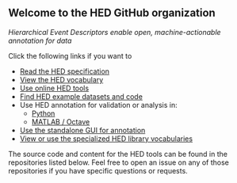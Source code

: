 ## Welcome to the HED GitHub organization

*Hierarchical Event Descriptors enable open, machine-actionable annotation for data*

Click the following links if you want to

- [Read the HED specification](https://hed-specification.readthedocs.io/en/latest/)
- [View the HED vocabulary](https://www.hedtags.org/display_hed.html)
- [Use online HED tools](https://hedtools.ucsd.edu/hed)
- [Find HED example datasets and code](https://github.com/hed-standard/hed-examples)
- Use HED annotation for validation or analysis in:
  - [Python](https://github.com/hed-standard/hed-python)
  - [MATLAB / Octave](https://github.com/hed-standard/hed-matlab)
- [Use the standalone GUI for annotation](https://github.com/hed-standard/CTagger)
- [View or use the specialized HED library vocabularies](https://github.com/hed-standard/hed-schema-library)

The source code and content for the HED tools can be found in the
repositories listed below. Feel free to open an issue on any of those repositories 
if you have specific questions or requests.
